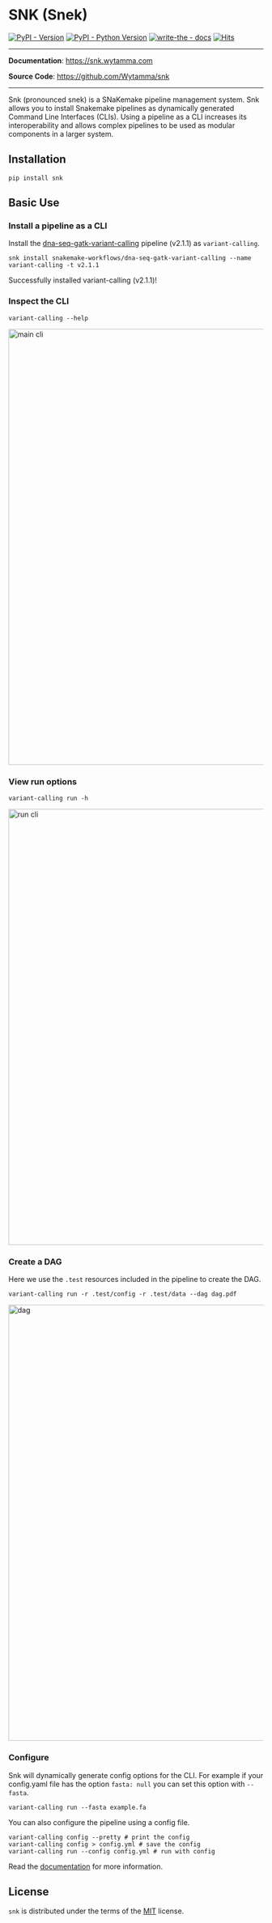 # SNK (Snek)

[![PyPI - Version](https://img.shields.io/pypi/v/snk.svg)](https://pypi.org/project/snk)
[![PyPI - Python Version](https://img.shields.io/pypi/pyversions/snk.svg)](https://pypi.org/project/snk)
[![write-the - docs](https://badgen.net/badge/write-the/docs/blue?icon=https://raw.githubusercontent.com/Wytamma/write-the/master/images/write-the-icon.svg)](https://write-the.wytamma.com/)
[![Hits](https://hits.seeyoufarm.com/api/count/incr/badge.svg?url=https%3A%2F%2Fgithub.com%2FWytamma%2Fsnk&count_bg=%2379C83D&title_bg=%23555555&icon=&icon_color=%23E7E7E7&title=hits&edge_flat=false)](https://github.com/Wytamma/snk)

---

**Documentation**: <a href="https://snk.wytamma.com" target="_blank">https://snk.wytamma.com</a>

**Source Code**: <a href="https://github.com/Wytamma/snk" target="_blank">https://github.com/Wytamma/snk</a>

---

Snk (pronounced snek) is a SNaKemake pipeline management system. Snk allows you to install Snakemake pipelines as dynamically generated Command Line Interfaces (CLIs). Using a pipeline as a CLI increases its interoperability and allows complex pipelines to be used as modular components in a larger system.

## Installation

```console
pip install snk
```

## Basic Use

### Install a pipeline as a CLI

Install the [dna-seq-gatk-variant-calling](https://github.com/snakemake-workflows/dna-seq-gatk-variant-calling) pipeline (v2.1.1) as `variant-calling`.

```
snk install snakemake-workflows/dna-seq-gatk-variant-calling --name variant-calling -t v2.1.1
```
Successfully installed variant-calling (v2.1.1)!

### Inspect the CLI   

```
variant-calling --help
```
<img width="862" alt="main cli" src="https://github.com/Wytamma/snk/assets/13726005/bb3997c5-9ee6-465d-8f79-c94067ce9997">

### View run options

```
variant-calling run -h
```
<img width="862" alt="run cli" src="https://github.com/Wytamma/snk/assets/13726005/34c40a7c-72c2-4245-9589-7c3c8982be08">


### Create a DAG

Here we use the `.test` resources included in the pipeline to create the DAG.

```
variant-calling run -r .test/config -r .test/data --dag dag.pdf
```
<img width="862" alt="dag" src="https://github.com/Wytamma/snk/assets/13726005/f79bcfd3-f6cd-401e-b5d8-904e7d5f1835">


### Configure 

Snk will dynamically generate config options for the CLI. For example if your config.yaml file has the option `fasta: null` you can set this option with `--fasta`.

```
variant-calling run --fasta example.fa
```

You can also configure the pipeline using a config file. 

```
variant-calling config --pretty # print the config 
variant-calling config > config.yml # save the config 
variant-calling run --config config.yml # run with config 
```

Read the [documentation](https://snk.wytamma.com") for more information.

## License

`snk` is distributed under the terms of the [MIT](https://spdx.org/licenses/MIT.html) license.
